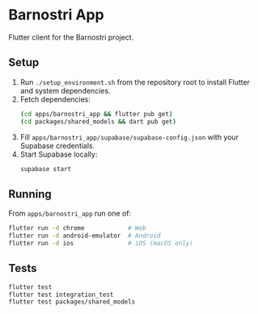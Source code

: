 # Barnostri App

Flutter client for the Barnostri project.

## Setup

1. Run `./setup_environment.sh` from the repository root to install Flutter and system dependencies.
2. Fetch dependencies:
   ```bash
   (cd apps/barnostri_app && flutter pub get)
   (cd packages/shared_models && dart pub get)
   ```
3. Fill `apps/barnostri_app/supabase/supabase-config.json` with your Supabase credentials.
4. Start Supabase locally:
   ```bash
   supabase start
   ```

## Running

From `apps/barnostri_app` run one of:

```bash
flutter run -d chrome            # Web
flutter run -d android-emulator  # Android
flutter run -d ios               # iOS (macOS only)
```

## Tests

```bash
flutter test
flutter test integration_test
flutter test packages/shared_models
```
